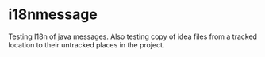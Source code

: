 # i18nmessage
Testing I18n of java messages.
Also testing copy of idea files from a tracked location to their untracked places in the project.
